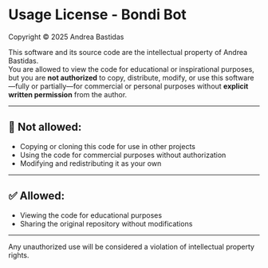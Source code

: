# Usage License - Bondi Bot

Copyright © 2025 Andrea Bastidas

This software and its source code are the intellectual property of Andrea Bastidas.  
You are allowed to view the code for educational or inspirational purposes, but you are **not authorized** to copy, distribute, modify, or use this software—fully or partially—for commercial or personal purposes without **explicit written permission** from the author.

---

## 🚫 Not allowed:
- Copying or cloning this code for use in other projects
- Using the code for commercial purposes without authorization
- Modifying and redistributing it as your own

---

## ✅ Allowed:
- Viewing the code for educational purposes
- Sharing the original repository without modifications

---

Any unauthorized use will be considered a violation of intellectual property rights.
